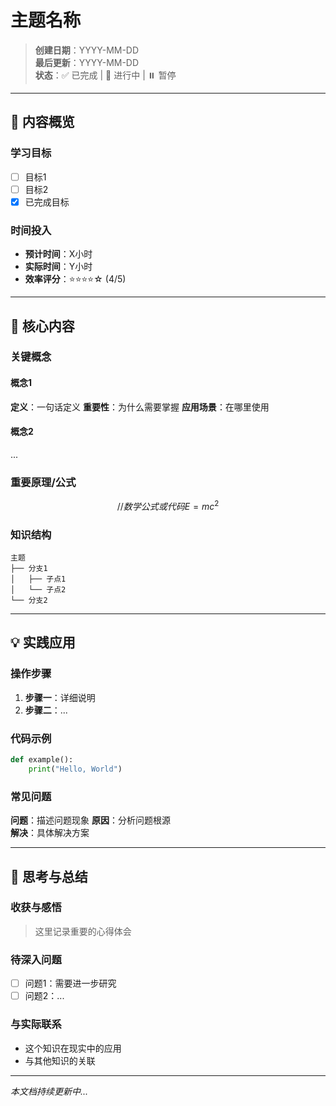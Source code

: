 # 主题名称

> **创建日期**：YYYY-MM-DD  
> **最后更新**：YYYY-MM-DD  
> **状态**：✅ 已完成 | 🔄 进行中 | ⏸️ 暂停

---

## 📖 内容概览

### 学习目标
- [ ] 目标1
- [ ] 目标2
- [x] 已完成目标

### 时间投入
- **预计时间**：X小时
- **实际时间**：Y小时
- **效率评分**：⭐️⭐️⭐️⭐️☆ (4/5)

---

## 🎯 核心内容

### 关键概念
#### 概念1
**定义**：一句话定义
**重要性**：为什么需要掌握
**应用场景**：在哪里使用

#### 概念2
...

### 重要原理/公式
```math
// 数学公式或代码
E = mc^2
```

### 知识结构
```
主题
├── 分支1
│   ├── 子点1
│   └── 子点2
└── 分支2
```

---

## 💡 实践应用

### 操作步骤
1. **步骤一**：详细说明
2. **步骤二**：...

### 代码示例
```python
def example():
    print("Hello, World")
```

### 常见问题
**问题**：描述问题现象
**原因**：分析问题根源  
**解决**：具体解决方案

---

## 🤔 思考与总结

### 收获与感悟
> 这里记录重要的心得体会

### 待深入问题
- [ ] 问题1：需要进一步研究
- [ ] 问题2：...

### 与实际联系
- 这个知识在现实中的应用
- 与其他知识的关联

---
*本文档持续更新中...*
